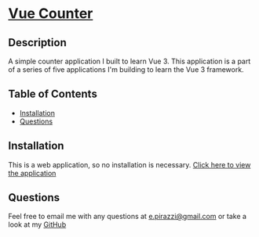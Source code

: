 # [Vue Counter](https://qlaub.github.io/vue-counter/)

## Description
A simple counter application I built to learn Vue 3. This application is a part of a series of five applications I'm building to learn the Vue 3 framework.

## Table of Contents
- [Installation](#installation)
- [Questions](#questions)

## Installation
This is a web application, so no installation is necessary. [Click here to view the application](https://qlaub.github.io/vue-counter/)

## Questions
Feel free to email me with any questions at e.pirazzi@gmail.com or take a look at my [GitHub](https://github.com/Qlaub)
